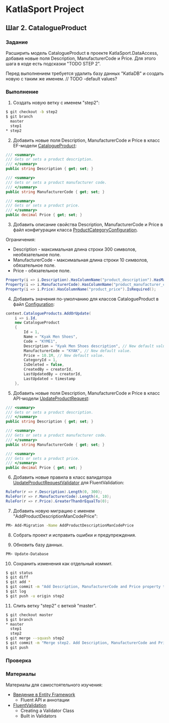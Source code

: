# KatlaSport Project

## Шаг 2. CatalogueProduct

### Задание

Расширить модель CatalogueProduct в проекте KatlaSport.DataAccess, добавив новые поля Description, ManufacturerCode и Price.
Для этого шага в коде есть подсказки "TODO STEP 2".

Перед выполнением требуется удалить базу данных "KatlaDB" и создать новую с таким же именем. // TODO -default values?

### Выполнение

1. Создать новую ветку с именем "step2":

```sh
$ git checkout -b step2
$ git branch
  master
  step1
* step2
```

2. Добавить новые поля Description, ManufacturerCode и Price в класс EF-модели [CatalogueProduct](../KatlaSport.DataAccess/ProductCatalogue/CatalogueProduct.cs):

```cs
/// <summary>
/// Gets or sets a product description.
/// </summary>
public string Description { get; set; }

/// <summary>
/// Gets or sets a product manufacturer code.
/// </summary>
public string ManufacturerCode { get; set; }

/// <summary>
/// Gets or sets a product price.
/// </summary>
public decimal Price { get; set; }
```

3. Добавить описание свойства Description, ManufacturerCode и Price в файл конфигурации класса [ProductCategoryConfiguration](../KatlaSport.DataAccess/ProductCatalogue/CatalogueProductConfiguration.cs).

Ограничения:
* Description - максимальная длина строки 300 символов, необязательное поле.
* ManufacturerCode - максимальная длина строки 10 символов, обязательное поле.
* Price - обязательное поле.

```cs
Property(i => i.Description).HasColumnName("product_description").HasMaxLength(300);
Property(i => i.ManufacturerCode).HasColumnName("product_manufacturer_code").HasMaxLength(10).IsRequired();
Property(i => i.Price).HasColumnName("product_price").IsRequired();
```

4. Добавить значения по-умолчанию для классов CatalogueProduct в файл [Configuration](../KatlaSport.DataAccess/Migrations/Configuration.cs):

```cs
context.CatalogueProducts.AddOrUpdate(
    i => i.Id,
    new CatalogueProduct
    {
        Id = 1,
        Name = "Kyak Men Shoes",
        Code = "KYME1",
        Description = "Kyak Men Shoes description", // New default value.
        ManufacturerCode = "KYAK", // New default value.
        Price = 10.1M, // New default value.
        CategoryId = 1,
        IsDeleted = false,
        CreatedBy = creatorId,
        LastUpdatedBy = creatorId,
        LastUpdated = timestamp
    },
```
5. Добавить новые поля Description, ManufacturerCode и Price в класс API-модели [UpdateProductRequest](../KatlaSport.Services.Models/ProductManagement/UpdateProductRequest.cs):

```cs
/// <summary>
/// Gets or sets a product description.
/// </summary>
public string Description { get; set; }

/// <summary>
/// Gets or sets a product manufacturer code.
/// </summary>
public string ManufacturerCode { get; set; }

/// <summary>
/// Gets or sets a product price.
/// </summary>
public decimal Price { get; set; }
```

6. Добавить новые правила в класс валидатора [UpdateProductRequestValidator](../KatlaSport.Services.Models/ProductManagement/UpdateProductRequestValidator.cs) для FluentValidation:

```cs
RuleFor(r => r.Description).Length(0, 300);
RuleFor(r => r.ManufacturerCode).Length(4, 10);
RuleFor(r => r.Price).GreaterThanOrEqualTo(0);
```

7. Добавить новую миграцию с именем "AddProductDescriptionManCodePrice":

```sh
PM> Add-Migration -Name AddProductDescriptionManCodePrice
```

8. Собрать проект и исправить ошибки и предупреждения.

9. Обновить базу данных.

```sh
PM> Update-Database
```

10. Сохранить изменения как отдельный коммит.

```sh
$ git status
$ git diff
$ git add *
$ git commit -m "Add Description, ManufacturerCode and Price property to CatalogueProduct and UpdateProductRequest model. Create a new migration AddProductDescriptionManCodePrice. Add new rules to UpdateProductRequestValidator."
$ git log
$ git push -u origin step2
```

11. Слить ветку "step2" с веткой "master".

```sh
$ git checkout master
$ git branch
* master
  step1
  step2
$ git merge --squash step2
$ git commit -m "Merge step2. Add Description, ManufacturerCode and Price property to CatalogueProduct and UpdateProductRequest model. Create a new migration AddProductDescriptionManCodePrice. Add new rules to UpdateProductRequestValidator."
$ git push
```

### Проверка

### Материалы

Материалы для самостоятельного изучения:
* [Введение в Entity Framework](https://metanit.com/sharp/entityframework/1.1.php)
  * Fluent API и аннотации
* [FluentValidation](https://github.com/JeremySkinner/FluentValidation/wiki/a.-Index)
  * Creating a Validator Class
  * Built in Validators
